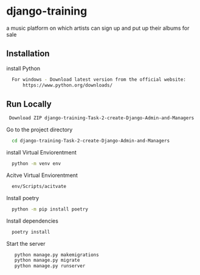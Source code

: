 # django-training

a music platform on which artists can sign up and put up their albums for sale



## Installation

install Python 

```bash
  For windows - Download latest version from the official website: 
      https://www.python.org/downloads/
```
    
## Run Locally
```bash
 Download ZIP django-training-Task-2-create-Django-Admin-and-Managers
```
Go to the project directory

```bash
  cd django-training-Task-2-create-Django-Admin-and-Managers
```
install Virtual Enviorentment

```bash
  python -m venv env
```

Acitve Virtual Enviorentment

```bash
  env/Scripts/acitvate
```

Install poetry

```bash
  python -m pip install poetry
```

Install dependencies

```bash
  poetry install
```

Start the server

```bash
   python manage.py makemigrations
   python manage.py migrate
   python manage.py runserver
```
